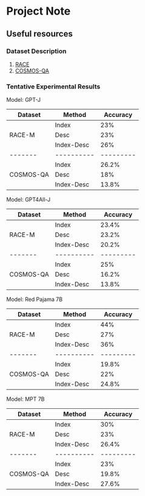 # Project Note

## Useful resources

### Dataset Description

1. [RACE](https://huggingface.co/datasets/race)
2. [COSMOS-QA](https://huggingface.co/datasets/cosmos_qa)

### Tentative Experimental Results

Model: GPT-J

| Dataset   | Method     | Accuracy  |
| --------- | ---------- | --------- |
|           | Index      | 23%       |
| RACE-M    | Desc       | 23%       |
|           | Index-Desc | 26%       |
| -------   | ---------- | --------- |
|           | Index      | 26.2%     |
| COSMOS-QA | Desc       | 18%       |
|           | Index-Desc | 13.8%     |

Model: GPT4All-J

| Dataset   | Method     | Accuracy  |
| --------- | ---------- | --------- |
|           | Index      | 23.4%     |
| RACE-M    | Desc       | 23.2%     |
|           | Index-Desc | 20.2%     |
| -------   | ---------- | --------- |
|           | Index      | 25%       |
| COSMOS-QA | Desc       | 16.2%     |
|           | Index-Desc | 13.8%     |

Model: Red Pajama 7B

| Dataset   | Method     | Accuracy  |
| --------- | ---------- | --------- |
|           | Index      | 44%       |
| RACE-M    | Desc       | 27%       |
|           | Index-Desc | 36%       |
| -------   | ---------- | --------- |
|           | Index      | 19.8%     |
| COSMOS-QA | Desc       | 22%       |
|           | Index-Desc | 24.8%     |

Model: MPT 7B

| Dataset   | Method     | Accuracy  |
| --------- | ---------- | --------- |
|           | Index      | 30%       |
| RACE-M    | Desc       | 23%       |
|           | Index-Desc | 26.4%     |
| -------   | ---------- | --------- |
|           | Index      | 23%       |
| COSMOS-QA | Desc       | 19.8%     |
|           | Index-Desc | 27.6%     |
